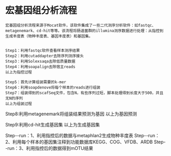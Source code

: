 # 宏基因组分析流程

    宏基因组分析流程来源于Mocat软件，该软件集成了一些二代测序分析软件：如fastqc、metagenemark、cd-hit等等。该流程将肠道菌群的illumina测序数据进行处理：从指控到生成丰度表（物种丰度表、基因丰度表）和基因集。


    Step1：利用fastqc软件查看样本测序结果
    Step2：利用cutaddapter去除序列测序接头
    Step3：利用Solexsaqa去除低质量数据
    Step4：利用soapalign去除宿主reads
    以上为指控过程

    Step5：首先计算组装需要的k-mer
    Step6：利用soapdenove将每个样本的reads进行组装
    Step7：组装得到的scafSeq文件，包含N，有些序列过短，脚本处理得到长度大于500，并且无N的序列
    以上为组装过程

Step8:利用metagenemark将组装结果预测为基因
以上为基因预测

Step9:利用cd-hit生成基因集
以上为生成基因集


Step--run：1、利用指控后的数据与metaphlan2生成物种丰度表
Step--run：2、利用每个样本的基因集注释到功能数据库KEGG、COG、VFDB、ARDB
Step--run：3、利用指控后的数据得到mOTU结果


